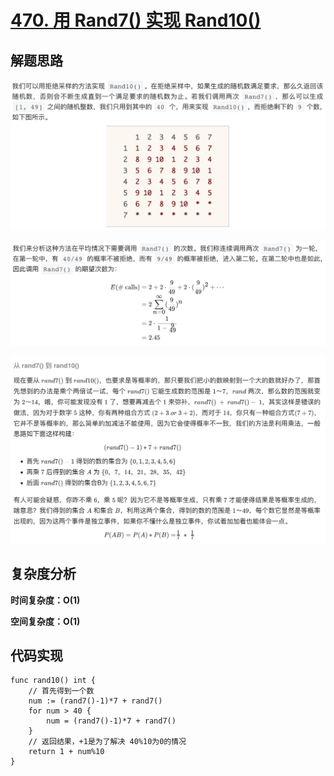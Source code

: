 # [470. 用 Rand7() 实现 Rand10()](https://leetcode-cn.com/problems/implement-rand10-using-rand7/)

## 解题思路

![E56D75C4-FFEA-40D8-8FF0-E179B4C41E75](images/E56D75C4-FFEA-40D8-8FF0-E179B4C41E75.png)

![DE72AC48-302A-4492-A367-20A5B1BE896A](images/DE72AC48-302A-4492-A367-20A5B1BE896A.png)

![F9BBD1F2-EB28-4069-8A76-A6F4CB1868BE](images/F9BBD1F2-EB28-4069-8A76-A6F4CB1868BE.png)

## 复杂度分析

**时间复杂度：O(1)**

**空间复杂度：O(1)** 

## 代码实现

```golang
func rand10() int {
	// 首先得到一个数
	num := (rand7()-1)*7 + rand7()
	for num > 40 {
		num = (rand7()-1)*7 + rand7()
	}
	// 返回结果，+1是为了解决 40%10为0的情况
	return 1 + num%10
}
```